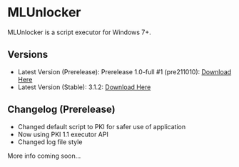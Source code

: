# MLUnlocker
MLUnlocker is a script executor for Windows 7+.

## Versions
- Latest Version (Prerelease): Prerelease 1.0-full #1 (pre211010): [Download Here](https://github.com/BluetekT/MLUnlocker/releases/download/Prerelease/MLUnlocker-pre1.0full-211010a.zip)
- Latest Version (Stable): 3.1.2: [Download Here](https://www.appska.tk/all)

## Changelog (Prerelease)
- Changed default script to PKI for safer use of application
- Now using PKI 1.1 executor API
- Changed log file style

More info coming soon...
